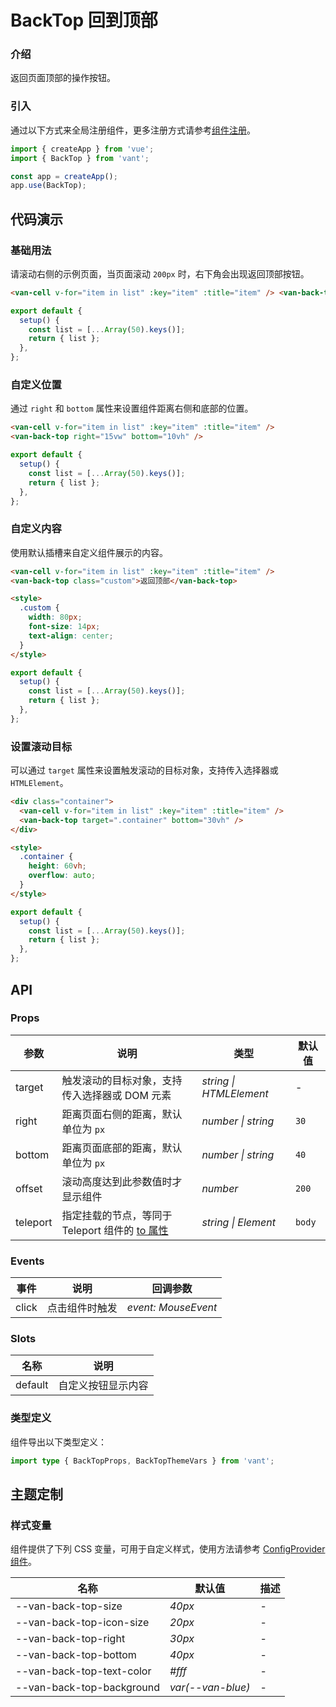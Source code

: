 # BackTop 回到顶部

### 介绍

返回页面顶部的操作按钮。

### 引入

通过以下方式来全局注册组件，更多注册方式请参考[组件注册](#/zh-CN/advanced-usage#zu-jian-zhu-ce)。

```js
import { createApp } from 'vue';
import { BackTop } from 'vant';

const app = createApp();
app.use(BackTop);
```

## 代码演示

### 基础用法

请滚动右侧的示例页面，当页面滚动 `200px` 时，右下角会出现返回顶部按钮。

```html
<van-cell v-for="item in list" :key="item" :title="item" /> <van-back-top />
```

```js
export default {
  setup() {
    const list = [...Array(50).keys()];
    return { list };
  },
};
```

### 自定义位置

通过 `right` 和 `bottom` 属性来设置组件距离右侧和底部的位置。

```html
<van-cell v-for="item in list" :key="item" :title="item" />
<van-back-top right="15vw" bottom="10vh" />
```

```js
export default {
  setup() {
    const list = [...Array(50).keys()];
    return { list };
  },
};
```

### 自定义内容

使用默认插槽来自定义组件展示的内容。

```html
<van-cell v-for="item in list" :key="item" :title="item" />
<van-back-top class="custom">返回顶部</van-back-top>

<style>
  .custom {
    width: 80px;
    font-size: 14px;
    text-align: center;
  }
</style>
```

```js
export default {
  setup() {
    const list = [...Array(50).keys()];
    return { list };
  },
};
```

### 设置滚动目标

可以通过 `target` 属性来设置触发滚动的目标对象，支持传入选择器或 `HTMLElement`。

```html
<div class="container">
  <van-cell v-for="item in list" :key="item" :title="item" />
  <van-back-top target=".container" bottom="30vh" />
</div>

<style>
  .container {
    height: 60vh;
    overflow: auto;
  }
</style>
```

```js
export default {
  setup() {
    const list = [...Array(50).keys()];
    return { list };
  },
};
```

## API

### Props

| 参数 | 说明 | 类型 | 默认值 |
| --- | --- | --- | --- |
| target | 触发滚动的目标对象，支持传入选择器或 DOM 元素 | _string \| HTMLElement_ | - |
| right | 距离页面右侧的距离，默认单位为 `px` | _number \| string_ | `30` |
| bottom | 距离页面底部的距离，默认单位为 `px` | _number \| string_ | `40` |
| offset | 滚动高度达到此参数值时才显示组件 | _number_ | `200` |
| teleport | 指定挂载的节点，等同于 Teleport 组件的 [to 属性](https://v3.cn.vuejs.org/api/built-in-components.html#teleport) | _string \| Element_ | `body` |

### Events

| 事件  | 说明           | 回调参数            |
| ----- | -------------- | ------------------- |
| click | 点击组件时触发 | _event: MouseEvent_ |

### Slots

| 名称    | 说明               |
| ------- | ------------------ |
| default | 自定义按钮显示内容 |

### 类型定义

组件导出以下类型定义：

```ts
import type { BackTopProps, BackTopThemeVars } from 'vant';
```

## 主题定制

### 样式变量

组件提供了下列 CSS 变量，可用于自定义样式，使用方法请参考 [ConfigProvider 组件](#/zh-CN/config-provider)。

| 名称                      | 默认值            | 描述 |
| ------------------------- | ----------------- | ---- |
| --van-back-top-size       | _40px_            | -    |
| --van-back-top-icon-size  | _20px_            | -    |
| --van-back-top-right      | _30px_            | -    |
| --van-back-top-bottom     | _40px_            | -    |
| --van-back-top-text-color | _#fff_            | -    |
| --van-back-top-background | _var(--van-blue)_ | -    |
